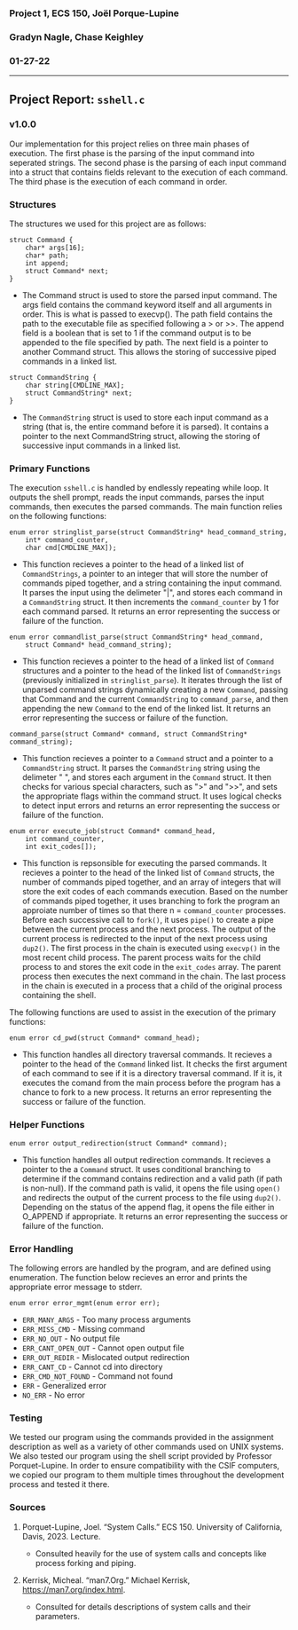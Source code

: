 ### Project 1, ECS 150, Joël Porque-Lupine
### Gradyn Nagle, Chase Keighley
### 01-27-22
***
## Project Report: `sshell.c`
### **v1.0.0**
Our implementation for this project relies on three main phases of execution. The
first phase is the parsing of the input command into seperated strings. The
second phase is the parsing of each input command into a struct that contains
fields relevant to the execution of each command. The third phase is the
execution of each command in order.

### Structures
The structures we used for this project are as follows:
```
struct Command {
    char* args[16];
    char* path;
    int append;
    struct Command* next;
}
```
+ The Command struct is used to store the parsed input command. The args field
contains the command keyword itself and all arguments in order. This is what is
passed to execvp(). The path field contains the path to the executable file as
specified following a > or >>. The append field is a boolean that is set to 1 if
the command output is to be appended to the file specified by path. The next 
field is a pointer to another Command struct. This allows the storing of 
successive piped commands in a linked list.

```
struct CommandString {
    char string[CMDLINE_MAX];
    struct CommandString* next;
}
```
+ The `CommandString` struct is used to store each input command as a string 
(that is, the entire command before it is parsed). It contains a pointer to the 
next CommandString struct, allowing the storing of successive input commands in 
a linked list.

### Primary Functions
The execution `sshell.c` is handled by endlessly repeating while loop. It 
outputs the shell prompt, reads the input commands, parses the input commands,
then executes the parsed commands. The main function relies on the 
following functions:
```
enum error stringlist_parse(struct CommandString* head_command_string, 
    int* command_counter, 
    char cmd[CMDLINE_MAX]);
```
+ This function recieves a pointer to the head of a linked list of 
`CommandStrings`, a pointer to an integer that will store the number of commands
piped together, and a string containing the input command. It parses the input
using the delimeter "|", and stores each command in a `CommandString` struct. It
then increments the `command_counter` by 1 for each command parsed. It returns an
error representing the success or failure of the function.

```
enum error commandlist_parse(struct CommandString* head_command, 
    struct Command* head_command_string);
```
+ This function recieves a pointer to the head of a linked list of `Command`
structures and a pointer to the head of the linked list of `CommandStrings` 
(previously initialized in `stringlist_parse`). It iterates through the list of
unparsed command strings dynamically creating a new `Command`, passing that 
Command and the current `CommandString` to `command_parse`, and then appending
the new `Command` to the end of the linked list. It returns an error 
representing the success or failure of the function.

```
command_parse(struct Command* command, struct CommandString* command_string);
```
+ This function recieves a pointer to a `Command` struct and a pointer to a 
`CommandString` struct. It parses the `CommandString` string using the delimeter
" ", and stores each argument in the `Command` struct. It then checks for 
various special characters, such as ">" and ">>", and sets the appropriate
flags within the command struct. It uses logical checks to detect input errors
and returns an error representing the success or failure of the function.

```
enum error execute_job(struct Command* command_head, 
    int command_counter, 
    int exit_codes[]);
```
+ This function is repsonsible for executing the parsed commands. It recieves a
pointer to the head of the linked list of `Command` structs, the number of 
commands piped together, and an array of integers that will store the exit codes
of each commands execution. Based on the number of commands piped together, it
uses branching to fork the program an approiate number of times so that there
n = `command_counter` processes. Before each successive call to `fork()`, it
uses `pipe()` to create a pipe between the current process and the next process.
The output of the current process is redirected to the input of the next process
using `dup2()`. The first process in the chain is executed using `execvp()` in
the most recent child process. The parent process waits for the child process to
and stores the exit code in the `exit_codes` array. The parent process then 
executes the next command in the chain. The last process in the chain is
executed in a process that a child of the original process containing the shell.

The following functions are used to assist in the execution of the primary
functions:
```
enum error cd_pwd(struct Command* command_head);
```
+ This function handles all directory traversal commands. It recieves a pointer
to the head of the `Command` linked list. It checks the first argument of each
command to see if it is a directory traversal command. If it is, it executes the
comand from the main process before the program has a chance to fork to a new
process. It returns an error representing the success or failure of the 
function.

### Helper Functions
```
enum error output_redirection(struct Command* command);
```
+ This function handles all output redirection commands. It recieves a pointer
to the a `Command` struct. It uses conditional branching to determine if the
command contains redirection and a valid path (if path is non-null). If the 
command path is valid, it opens the file using `open()` and redirects the
output of the current process to the file using `dup2()`. Depending on the 
status of the append flag, it opens the file either in O_APPEND if appropriate. 
It returns an error representing the success or failure of the function.

### Error Handling
The following errors are handled by the program, and are defined using 
enumeration. The function below recieves an error and prints the appropriate
error message to stderr.
```
enum error error_mgmt(enum error err);
```
+ `ERR_MANY_ARGS` - Too many process arguments
+ `ERR_MISS_CMD` - Missing command
+ `ERR_NO_OUT` - No output file
+ `ERR_CANT_OPEN_OUT` - Cannot open output file
+ `ERR_OUT_REDIR` - Mislocated output redirection
+ `ERR_CANT_CD` - Cannot cd into directory
+ `ERR_CMD_NOT_FOUND` - Command not found
+ `ERR` - Generalized error
+ `NO_ERR` - No error

### Testing
We tested our program using the commands provided in the assignment description
as well as a variety of other commands used on UNIX systems. We also tested our
program using the shell script provided by Professor Porquet-Lupine. In order to
ensure compatibility with the CSIF computers, we copied our program to them
multiple times throughout the development process and tested it there.

### Sources
1. Porquet-Lupine, Joel. “System Calls.” ECS 150. University of California, 
    Davis, 2023. Lecture.
    + Consulted heavily for the use of system calls and concepts like process
    forking and piping.

2. Kerrisk, Micheal. “man7.Org.” Michael Kerrisk, https://man7.org/index.html. 
    + Consulted for details descriptions of system calls and their parameters.
